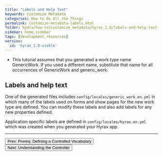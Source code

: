 ```yaml
---
title: "Labels and Help Text"
keywords: Customize Metadata
categories: How to Do All the Things
permalink: customize-metadata-labels.html
folder: hydra/how-to/customize_metadata/hyrax_1.0/labels-and-help-text.md
sidebar: home_sidebar
tags: [development_resources]
version: 
  id: 'hyrax_1.0-stable'
---
```


<ul class='info'><li>This tutorial assumes that you generated a work type name GenericWork.  If you used a different name, substitute that name for all occurrences of GenericWork and generic_work.</li></ul>

## Labels and help text

One of the generated files includes `config/locales/generic_work.en.yml` in which many of the labels used on forms and show pages for the new work type are defined.  You can modify these labels and also add labels for any new properties defined.

Application specific labels are defined in `config/locales/hyrax.en.yml` which was created when you generated your Hyrax app.

---

<p><a href="customize-metadata-controlled-vocabulary.html"><button type="button" class="btn btn-primary">Prev: Prereq: Defining a Controlled Vocabulary</button></a>  <a href="customize-metadata-controller.html"><button type="button" class="btn btn-primary">Next: Understanding the Controller</button></a></p>
